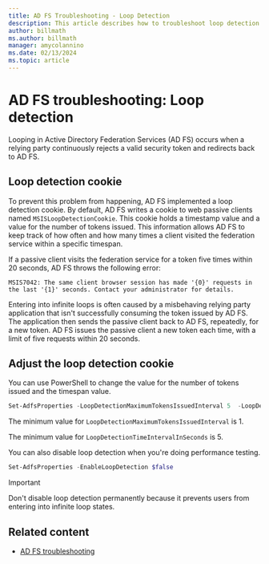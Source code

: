 ```yaml
---
title: AD FS Troubleshooting - Loop Detection
description: This article describes how to troubleshoot loop detection for Active Directory Federation Services (AD FS).
author: billmath
ms.author: billmath
manager: amycolannino
ms.date: 02/13/2024
ms.topic: article
---
```


# AD FS troubleshooting: Loop detection

Looping in Active Directory Federation Services (AD FS) occurs when a relying party continuously rejects a valid security token and redirects back to AD FS.

## Loop detection cookie

To prevent this problem from happening, AD FS implemented a loop detection cookie. By default, AD FS writes a cookie to web passive clients named `MSISLoopDetectionCookie`. This cookie holds a timestamp value and a value for the number of tokens issued. This information allows AD FS to keep track of how often and how many times a client visited the federation service within a specific timespan.

If a passive client visits the federation service for a token five times within 20 seconds, AD FS throws the following error:

`MSIS7042: The same client browser session has made '{0}' requests in the last '{1}' seconds. Contact your administrator for details.`

Entering into infinite loops is often caused by a misbehaving relying party application that isn't successfully consuming the token issued by AD FS. The application then sends the passive client back to AD FS, repeatedly, for a new token. AD FS issues the passive client a new token each time, with a limit of five requests within 20 seconds.

## Adjust the loop detection cookie

You can use PowerShell to change the value for the number of tokens issued and the timespan value.

```powershell
Set-AdfsProperties -LoopDetectionMaximumTokensIssuedInterval 5  -LoopDetectionTimeIntervalInSeconds 20
```
The minimum value for `LoopDetectionMaximumTokensIssuedInterval` is 1.

The minimum value for `LoopDetectionTimeIntervalInSeconds` is 5.

You can also disable loop detection when you're doing performance testing.

```powershell
Set-AdfsProperties -EnableLoopDetection $false
```

> [!IMPORTANT]
> Don't disable loop detection permanently because it prevents users from entering into infinite loop states.

## Related content

- [AD FS troubleshooting](ad-fs-tshoot-overview.md)



